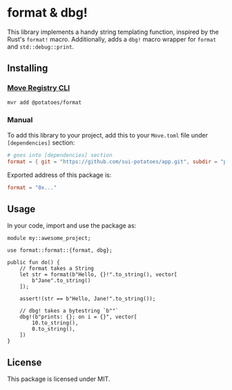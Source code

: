# format & dbg!

This library implements a handy string templating function, inspired by the Rust's `format!`
macro. Additionally, adds a `dbg!` macro wrapper for `format` and `std::debug::print`.

## Installing

### [Move Registry CLI](https://docs.suins.io/move-registry)

```bash
mvr add @potatoes/format
```

### Manual

To add this library to your project, add this to your `Move.toml` file under
`[dependencies]` section:

```toml
# goes into [dependencies] section
format = { git = "https://github.com/sui-potatoes/app.git", subdir = "packages/format", rev = "format@v1" }
```

Exported address of this package is:

```toml
format = "0x..."
```

## Usage

In your code, import and use the package as:

```move
module my::awesome_project;

use format::format::{format, dbg};

public fun do() {
    // format takes a String
    let str = format(b"Hello, {}!".to_string(), vector[
        b"Jane".to_string()
    ]);

    assert!(str == b"Hello, Jane!".to_string());

    // dbg! takes a bytestring `b""`
    dbg!(b"prints: {}; on i = {}", vector[
        10.to_string(),
        0.to_string(),
    ])
}
```

## License

This package is licensed under MIT.
